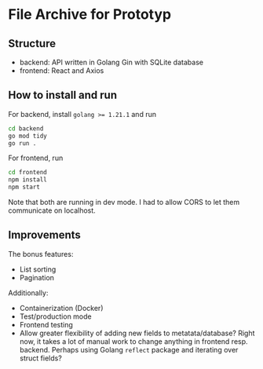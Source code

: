 # File Archive for Prototyp

## Structure

- backend: API written in Golang Gin with SQLite database
- frontend: React and Axios

## How to install and run

For backend, install `golang >= 1.21.1` and run

```bash
cd backend
go mod tidy
go run .
```

For frontend, run

```bash
cd frontend
npm install
npm start
```

Note that both are running in dev mode. I had to allow CORS to let them communicate on localhost. 

## Improvements

The bonus features:
- List sorting
- Pagination

Additionally:
- Containerization (Docker)
- Test/production mode
- Frontend testing
- Allow greater flexibility of adding new fields to metatata/database? Right now, it takes a lot of manual work to change anything in frontend resp. backend. Perhaps using Golang `reflect` package and iterating over struct fields?

